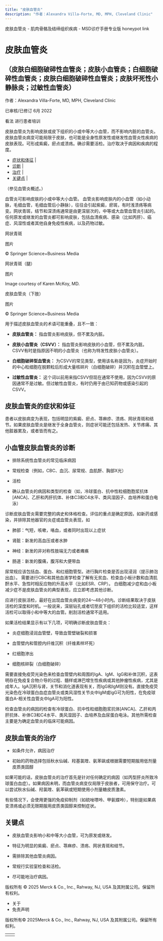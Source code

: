 ```yaml
---
title: "皮肤血管炎"
description: "作者：Alexandra Villa-Forte, MD, MPH, Cleveland Clinic"
---
```


﻿皮肤血管炎 \- 肌肉骨骼及结缔组织疾病 \- MSD诊疗手册专业版 honeypot link

# 皮肤血管炎

## （皮肤白细胞破碎性血管炎；皮肤小血管炎；白细胞破碎性血管炎；皮肤白细胞破碎性血管炎；皮肤坏死性小静脉炎；过敏性血管炎）

作者：Alexandra Villa-Forte, MD, MPH, Cleveland Clinic

已审核/已修订 6月 2022

看法 进行患者培训

皮肤血管炎为影响皮肤或皮下组织的小或中等大小血管，而不影响内脏的血管炎。 皮肤血管炎病变可能局限于皮肤，也可能是全身性原发性或继发性血管炎性疾病的皮肤表现。可形成紫癜，瘀点或溃疡。确诊需要活检。治疗取决于病因和疾病的程度。

- [症状和体征](#症状和体征_v26287545_zh) \|
- [诊断](#诊断_v26287548_zh) \|
- [治疗](#治疗_v26287583_zh) \|
- [关键点](#关键点_v26287592_zh) \|

（参见血管炎概述。）

血管炎可影响皮肤的小或中等大小血管。 血管炎影响皮肤内的小血管（如小动脉，毛细血管，毛细血管后小静脉），往往会引起紫癜，瘀斑，有时浅溃疡等病变。网状青斑，结节和深溃疡通常是由更深层次的，中等或大血管血管炎引起的。 任何原发或继发的血管炎都可影响皮肤，包括血清疾病、感染（比如丙肝）、癌症、风湿性或者其他自身免疫性疾病，以及药物过敏。

网状青斑



图片

© Springer Science+Business Media

网状青斑（腿）



图片

Image courtesy of Karen McKoy, MD.

皮肤血管炎（下肢）



图片

© Springer Science+Business Media

用于描述皮肤血管炎的术语可能重叠，且不一致：

- **皮肤血管炎：** 指血管炎影响皮肤，但不累及内脏。

- **皮肤小血管炎（CSVV）：** 指血管炎影响皮肤的小血管，但不累及内脏。CSVV有时是指原因不明的小血管炎（也称为特发性皮肤小血管炎）。

- **白细胞破碎型血管炎：** 为CSVV的常见类型，使用该名称是因为，炎症开始时的中心粒细胞在脱颗粒后形成大量核碎片（白细胞破碎）并沉积在血管壁上。

- **过敏性血管炎：** 这个词以前用来指CSVV但现在通常不使用，因为CSVV的原因通常不是过敏。但过敏性血管炎，有时仍用于由已知药物或感染引起的CSVV。


## 皮肤血管炎的症状和体征

患者以皮肤病变为表现，包括明显的紫癜、瘀点、荨麻疹、溃疡、网状青斑和结节。如果皮肤血管炎是继发于全身血管炎，则症状可能还包括发热、关节疼痛、其他脏器累及，或者皆而有之。

## 小血管皮肤血管炎的诊断

- 排除系统性血管炎的常见临床病因

- 常规检查（例如，CBC、血沉、尿常规、血肌酐、胸部X光）

- 活检

- 确认血管炎的病因和类型的检查（如，冷球蛋白、抗中性粒细胞胞浆抗体\[ANCA\]、乙肝和丙肝抗体、补体C3和C4水平、类风湿因子、血培养和蛋白电泳）


诊断皮肤血管炎需要完整的病史和体格检查。评估的重点是确定原因，如新药或感染，并排除其他器官的炎症或血管炎表现，如

- 肺部：气短，咳嗽，咯血，或者同时出现以上症状

- 肾脏：新发的高血压或者水肿

- 神经：新发的非对称性肢端无力或者瘫痪

- 肠道：新发的腹痛，腹泻和大便带血


尿常规应该包括血、蛋白、和红细胞管型。进行胸片检查是否出现浸润（提示肺泡出血）。 需要进行CBC和其他血液学检查了解有无贫血、检查血小板计数和血清肌酐水平、急性时相反应物的升高水平（比如ESR、CRP）。 白细胞减少症和血小板减少症不是皮肤血管炎的典型表现，应立即考虑其他诊断。

应进行皮肤活检，最好在出现血管炎病变的24～48小时内。诊断结果取决于皮肤活检的深度和时机。一般说来，深层钻孔或者切至皮下组织的活检比较适宜，这样活检可以取得小和中等大的血管。削刮活检通常不适用。

如果活检结果显示有以下几项，可明确诊断皮肤血管炎：

- 炎症细胞浸润血管壁，导致血管壁破裂和损害

- 血管壁内和管腔内纤维沉积（纤维素样坏死）

- 红细胞渗出

- 细胞核碎裂（白细胞破碎）


需要直接免疫荧光染色来检查血管壁内和周围的IgA、IgM、IgG和补体沉积，这表明存在免疫复合物介导的过程、髓样或淋巴增生性疾病或其他肿瘤性疾病，尤其是成年人。IgA沉积与肾，关节和消化道表现有关，而IgG和IgM则没有。直接免疫荧光染色在冷球蛋白血症血管炎或类风湿性关节炎中IgM或IgG可为阳性，在免疫球蛋白A-相关性血管炎中IgA可为阳性。

检查血管炎的病因的检查有冷球蛋白、抗中性粒细胞胞浆抗体\[ANCA\]、乙肝和丙肝抗体、补体C3和C4水平、类风湿因子、血培养及血尿蛋白电泳。其他所需检查主要是为确定血管炎的临床可能病因。

## 皮肤血管炎的治疗

- 如条件允许，病因治疗

- 初始的药物选择包括秋水仙碱、羟基氯喹、氨苯砜或根据需要短期服用低剂量皮质类固醇


如果可能的话，皮肤血管炎的治疗首先是针对任何确定的病因（如丙型肝炎所致冷球蛋白血症）。如果病因未明，而血管炎病变仅局限于皮肤者，可用保守治疗。可以尝试秋水仙碱、羟氯喹、氨苯砜或短期使用小剂量糖皮质激素。

有些情况下，会使用更强的免疫抑制剂（如硫唑嘌呤、甲氨蝶呤），特别是如果病变溃疡或必须无限期服用皮质类固醇来控制症状。

## 关键点

- 皮肤血管炎影响小和中等大小血管，可为原发或继发。

- 特征为明显的紫癜、瘀点、荨麻疹、溃疡、网状青斑和结节。

- 需排除其他血管炎病因。

- 常规行实验室检查和活检。

- 尽可能地治疗病因。




版权所有 © 2025
Merck & Co., Inc., Rahway, NJ, USA 及其附属公司。保留所有权利。

- 关于
- 免责声明

版权所有© 2025Merck & Co., Inc., Rahway, NJ, USA 及其附属公司。保留所有权利。

|     |     |
| --- | --- |
|  |  |